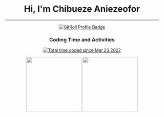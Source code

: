 <div align="center">

# Hi, I'm Chibueze Aniezeofor

<hr>

<a href="https://gitroll.io/profile/uGeXJAZTu8nfw12opD99AJtGKmkC3" target="_blank"><img src="https://gitroll.io/api/badges/profiles/v1/uGeXJAZTu8nfw12opD99AJtGKmkC3" alt="GitRoll Profile Badge"/></a>

### Coding Time and Activities 
<a href="https://wakatime.com/@3ab5e86a-11c8-4d0f-8e6f-f5fe5ef0fa4c"><img src="https://wakatime.com/badge/user/3ab5e86a-11c8-4d0f-8e6f-f5fe5ef0fa4c.svg" alt="Total time coded since Mar 23 2022" /></a>

</div>

<div align="center">
  <img height="180em" src="https://github-readme-stats.vercel.app/api/top-langs/?username=codad5&layout=compact&hide=css,html&langs_count=8" />
  <img height="180em" src="https://github-readme-stats.vercel.app/api/wakatime?username=codad5&layout=compact&hide=css,HTML,other&langs_count=8" />
</div>


